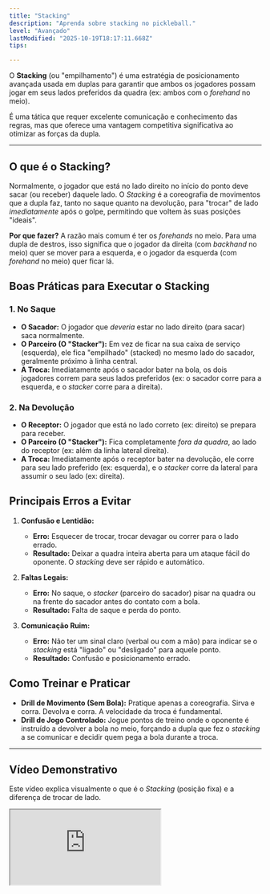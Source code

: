 ```yaml
---
title: "Stacking"
description: "Aprenda sobre stacking no pickleball."
level: "Avançado"
lastModified: "2025-10-19T18:17:11.668Z"
tips:

---
```


O **Stacking** (ou "empilhamento") é uma estratégia de posicionamento avançada usada em duplas para garantir que ambos os jogadores possam jogar em seus lados preferidos da quadra (ex: ambos com o *forehand* no meio).

É uma tática que requer excelente comunicação e conhecimento das regras, mas que oferece uma vantagem competitiva significativa ao otimizar as forças da dupla.

---

## O que é o Stacking?

Normalmente, o jogador que está no lado direito no início do ponto deve sacar (ou receber) daquele lado. O *Stacking* é a coreografia de movimentos que a dupla faz, tanto no saque quanto na devolução, para "trocar" de lado *imediatamente* após o golpe, permitindo que voltem às suas posições "ideais".

**Por que fazer?** A razão mais comum é ter os *forehands* no meio. Para uma dupla de destros, isso significa que o jogador da direita (com *backhand* no meio) quer se mover para a esquerda, e o jogador da esquerda (com *forehand* no meio) quer ficar lá.

## Boas Práticas para Executar o Stacking

### 1. No Saque
* **O Sacador:** O jogador que *deveria* estar no lado direito (para sacar) saca normalmente.
* **O Parceiro (O "Stacker"):** Em vez de ficar na sua caixa de serviço (esquerda), ele fica "empilhado" (stacked) no mesmo lado do sacador, geralmente próximo à linha central.
* **A Troca:** Imediatamente após o sacador bater na bola, os dois jogadores correm para seus lados preferidos (ex: o sacador corre para a esquerda, e o *stacker* corre para a direita).

### 2. Na Devolução
* **O Receptor:** O jogador que está no lado correto (ex: direito) se prepara para receber.
* **O Parceiro (O "Stacker"):** Fica completamente *fora da quadra*, ao lado do receptor (ex: além da linha lateral direita).
* **A Troca:** Imediatamente após o receptor bater na devolução, ele corre para seu lado preferido (ex: esquerda), e o *stacker* corre da lateral para assumir o seu lado (ex: direita).

## Principais Erros a Evitar

1.  **Confusão e Lentidão:**
    * **Erro:** Esquecer de trocar, trocar devagar ou correr para o lado errado.
    * **Resultado:** Deixar a quadra inteira aberta para um ataque fácil do oponente. O *stacking* deve ser rápido e automático.

2.  **Faltas Legais:**
    * **Erro:** No saque, o *stacker* (parceiro do sacador) pisar na quadra ou na frente do sacador antes do contato com a bola.
    * **Resultado:** Falta de saque e perda do ponto.

3.  **Comunicação Ruim:**
    * **Erro:** Não ter um sinal claro (verbal ou com a mão) para indicar se o *stacking* está "ligado" ou "desligado" para aquele ponto.
    * **Resultado:** Confusão e posicionamento errado.

## Como Treinar e Praticar

* **Drill de Movimento (Sem Bola):** Pratique apenas a coreografia. Sirva e corra. Devolva e corra. A velocidade da troca é fundamental.
* **Drill de Jogo Controlado:** Jogue pontos de treino onde o oponente é instruído a devolver a bola no meio, forçando a dupla que fez o *stacking* a se comunicar e decidir quem pega a bola durante a troca.

---

## Vídeo Demonstrativo

Este vídeo explica visualmente o que é o *Stacking* (posição fixa) e a diferença de trocar de lado.

<div class="youtube-video">
  <iframe 
    src="https://www.youtube.com/embed/VDlgtnp9jos?rel=0&modestbranding=1&fs=1&cc_load_policy=1" 
    title="PICKLEBALL ”STACKING” POSIÇÃO FIXA OU TROCAR DE LADO (YouTube)" 
    allow="accelerometer; autoplay; clipboard-write; encrypted-media; gyroscope; picture-in-picture" 
    allowfullscreen>
  </iframe>
</div>
